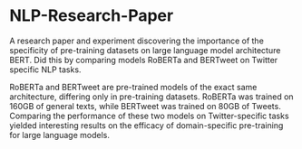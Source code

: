 # NLP-Research-Paper

A research paper and experiment discovering the importance of the specificity of pre-training datasets on large language model architecture BERT.
Did this by comparing models RoBERTa and BERTweet on Twitter specific NLP tasks. 

RoBERTa and BERTweet are pre-trained models of the exact same architecture, differing only in pre-training datasets. RoBERTa was trained on 160GB of
general texts, while BERTweet was trained on 80GB of Tweets. Comparing the performance of these two models on Twitter-specific tasks yielded interesting
results on the efficacy of domain-specific pre-training for large language models.
